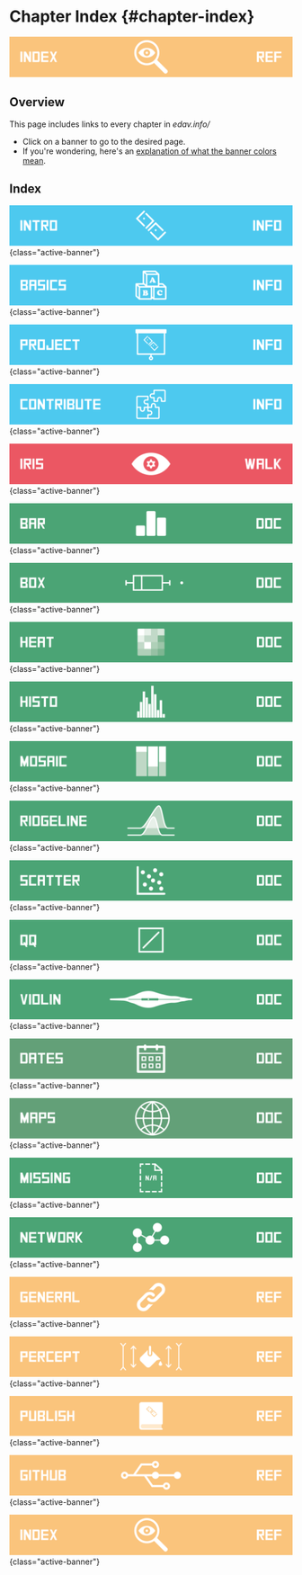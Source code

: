 # Chapter Index {#chapter-index}

![](images/banners/banner_chapter_index.png)

<!-- toc -->
## Overview
This page includes links to every chapter in *edav.info/*

- Click on a banner to go to the desired page.
- If you're wondering, here's an [explanation of what the banner colors mean](index.html#how-this-book-is-structured).

## Index
<!-- [![Header](images/banners/banner_TITLE.png)](TITLE.html){class="active-banner"} -->

<!-- Blue Pages -->

[![Introduction](images/banners/banner_intro.png)](intro.html){class="active-banner"}

[![R Basics](images/banners/banner_basics.png)](basics.html){class="active-banner"}

[![Final Project Notes](images/banners/banner_presentation.png)](project.html){class="active-banner"}

[![Contribute to this resource](images/banners/banner_contribute.png)](contribute.html){class="active-banner"}

<!-- Red Pages -->

[![Walkthrough: Iris Example](images/banners/banner_iris.png)](iris.html){class="active-banner"}

<!-- Green Pages -->

[![Chart: Bar Graph](images/banners/banner_bargraph.png)](bar.html){class="active-banner"}

[![Chart: Boxplot](images/banners/banner_boxplot.png)](box.html){class="active-banner"}

[![Chart: Heatmap](images/banners/banner_heatmap.png)](heatmap.html){class="active-banner"}

[![Chart: Histogram](images/banners/banner_histogram.png)](histo.html){class="active-banner"}

[![Chart: Mosaic](images/banners/banner_mosaic.png)](mosaic.html){class="active-banner"}

[![Chart: Ridgeline Plots](images/banners/banner_ridgeline.png)](ridgeline.html){class="active-banner"}

[![Chart: Scatterplot](images/banners/banner_scatterplot.png)](scatter.html){class="active-banner"}

[![Chart: QQ-Plot](images/banners/banner_qqplot.png)](qqplot.html){class="active-banner"}

[![Chart: Violin Plot](images/banners/banner_violin.png)](violin.html){class="active-banner"}

[![Dates in R](images/banners/banner_dates.png)](dates.html){class="active-banner"}

[![Spatial Data](images/banners/banner_maps.png)](maps.html){class="active-banner"}

[![Missing Data](images/banners/banner_missing.png)](missing.html){class="active-banner"}

[![Networks](images/banners/banner_network.png)](network.html){class="active-banner"}

<!-- Yellow Pages -->

[![General Resources](images/banners/banner_resources.png)](general.html){class="active-banner"}

[![Perception/Color Resources](images/banners/banner_percept.png)](percept.html){class="active-banner"}

[![Publishing with R](images/banners/banner_publish.png)](publish.html){class="active-banner"}

[![GitHub Resources](images/banners/banner_github.png)](github.html){class="active-banner"}

[![Chapter Index](images/banners/banner_chapter_index.png)](chapter-index.html){class="active-banner"}
